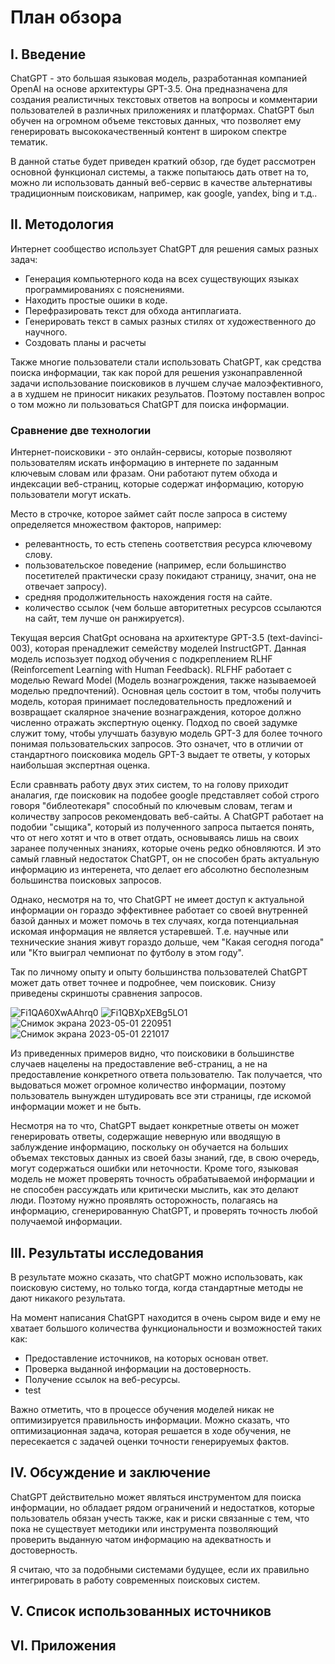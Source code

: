 # План обзора

## I. Введение

ChatGPT - это большая языковая модель, разработанная компанией OpenAI на основе архитектуры GPT-3.5. Она предназначена для создания реалистичных текстовых ответов на вопросы и комментарии пользователей в различных приложениях и платформах. ChatGPT был обучен на огромном объеме текстовых данных, что позволяет ему генерировать высококачественный контент в широком спектре тематик.

В данной статье будет приведен краткий обзор, где будет рассмотрен основной функционал системы, а также попытаюсь дать ответ на то, можно ли использовать данный веб-сервис в качестве альтернативы традиционным поисковикам, например, как google, yandex, bing и т.д..

## II. Методология

Интернет сообщество использует ChatGPT для решения самых разных задач:

- Генерация компьютерного кода на всех существующих языках программированиях с пояснениями.
- Находить простые ошики в коде.
- Перефразировать текст для обхода антиплагиата.
- Генерировать текст в самых разных стилях от художественного до научного.
- Создовать планы и расчеты

Также многие пользователи стали использовать ChatGPT, как средства поиска информации, так как порой для решения узконаправленной задачи использование поисковиков в лучшем случае малоэфективного, а в худшем не приносит никаких резульатов. Поэтому поставлен вопрос о том можно ли пользоваться ChatGPT для поиска информации.

### Сравнение две технологии

Интернет-поисковики - это онлайн-сервисы, которые позволяют пользователям искать информацию в интернете по заданным ключевым словам или фразам. Они работают путем обхода и индексации веб-страниц, которые содержат информацию, которую пользователи могут искать. 

Место в строчке, которое займет сайт после запроса в систему определяется множеством факторов, например:
- релевантность, то есть степень соответствия ресурса ключевому слову.
- пользовательское поведение (например, если большинство посетителей практически сразу покидают страницу, значит, она не отвечает запросу).
- средняя продолжительность нахождения гостя на сайте.
- количество ссылок (чем больше авторитетных ресурсов ссылаются на сайт, тем лучше он ранжируется).

Текущая версия ChatGpt основана на архитектуре GPT-3.5 (text-davinci-003), которая пренадлежит семейству моделей InstructGPT. Данная модель испозьзует подход обучения с подкреплением RLHF (Reinforcement Learning with Human Feedback). RLFHF работает с моделью Reward Model (Модель вознагрождения, также называемоей моделью предпочтений). Основная цель состоит в том, чтобы получить модель, которая принимает последовательность предложений и возвращает скалярное значение вознаграждения, которое должно численно отражать экспертную оценку. Подход по своей задумке служит тому, чтобы улучшать базувую модель GPT-3 для более точного понимая пользовательских запросов. Это означет, что в отличии от стандартного поисковика модель GPT-3 выдает те ответы, у которых наибольшая экспертная оценка.

Если сравнвать работу двух этих систем, то на голову приходит аналагия, где поисковик на подобее google представляет собой строго говоря "библеотекаря" способный по ключевым словам, тегам и количеству запросов рекомендовать веб-сайты. А ChatGPT работает на подобии "cыщика", который из полученного запроса пытается понять, что от него хотят и что в ответ отдать, основываясь лишь на своих заранее полученных знаниях, которые очень редко обновляются. И это самый главный недостаток ChatGPT, он не способен брать актуальную информацию из интеренета, что делает его абсолютно бесполезным большинства поисковых запросов.

Однако, несмотря на то, что ChatGPT не имеет доступ к актуальной информации он гораздо эффективнее работает со своей внутренней базой данных и может помочь в тех случаях, когда потенциальная искомая информация не является устаревшей. Т.е. научные или технические знания живут гораздо дольше, чем "Какая сегодня погода" или "Кто выиграл чемпионат по футболу в этом году".

Так по личному опыту и опыту большинства пользователей ChatGPT может дать ответ точнее и подробнее, чем поисковик. Снизу приведены скриншоты сравнения запросов. 

![Fi1QA60XwAAhrq0](https://user-images.githubusercontent.com/84016890/235512793-1b58fb42-8ce2-4cc4-b1fe-5728341ec4f3.jpg)
![Fi1QBXpXEBg5LO1](https://user-images.githubusercontent.com/84016890/235512882-a4ec8c65-7fb1-4168-8905-d7f9337acd9e.jpg)
![Снимок экрана 2023-05-01 220951](https://user-images.githubusercontent.com/84016890/235513335-3e49df2a-c5dd-449d-ae34-98e08b826063.png)
![Снимок экрана 2023-05-01 221017](https://user-images.githubusercontent.com/84016890/235513338-e902d094-830e-4506-bf88-ef36d037e69f.png)

Из приведенных примеров видно, что поисковики в большинстве случаев нацелены на предоставление веб-страниц, а не на предоставление конкретного ответа пользователю. Так получается, что выдоваться может огромное количество информации, поэтому пользователь вынужден штудировать все эти страницы, где искомой информации может и не быть.

Несмотря на то что, ChatGPT выдает конкретные ответы он может генерировать ответы, содержащие неверную или вводящую в заблуждение информацию, поскольку он обучается на больших объемах текстовых данных из своей базы знаний, где, в свою очередь, могут содержаться ошибки или неточности. Кроме того, языковая модель не может проверять точность обрабатываемой информации и не способен рассуждать или критически мыслить, как это делают люди. Поэтому нужно проявлять осторожность, полагаясь на информацию, сгенерированную ChatGPT, и проверять точность любой получаемой информации.

## III. Результаты исследования

В результате можно сказать, что chatGPT можно использовать, как поисковую систему, но только тогда, когда стандартные методы не дают никакого результата. 

На момент написания ChatGPT находится в очень сыром виде и ему не хватает большого количества функциональности и возможностей таких как:
- Предоставление источников, на которых основан ответ.
- Проверка выданной информации на достоверность.
- Получение ссылок на веб-ресурсы.
- test

Важно отметить, что в процессе обучения моделей никак не оптимизируется правильность информации. Можно сказать, что оптимизационная задача, которая решается в ходе обучения, не пересекается с задачей оценки точности генерируемых фактов.

## IV. Обсуждение и заключение

ChatGPT действительно может являться инструментом для поиска информации, но обладает рядом ограничений и недостатков, которые пользователь обязан учесть также, как и риски связанные с тем, что пока не существует методики или инструмента позволяющий проверить выданную чатом информацию на адекватность и достоверность. 

Я считаю, что за подобными системами будущее, если их правильно интегрировать в работу современных поисковых систем.

## V. Список использованных источников


## VI. Приложения
